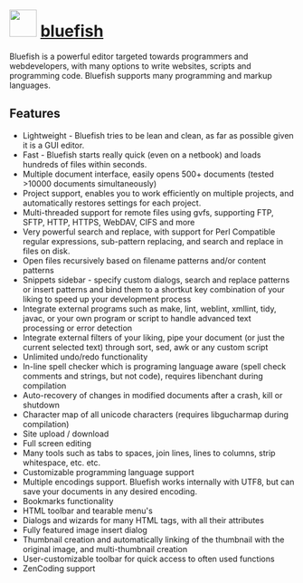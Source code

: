 # <img src="https://cdn.jsdelivr.net/gh/chocolatey-community/chocolatey-coreteampackages@edba4a5849ff756e767cba86641bea97ff5721fe/icons/bluefish.svg" width="48" height="48"/> [bluefish](https://chocolatey.org/packages/bluefish)


Bluefish is a powerful editor targeted towards programmers and webdevelopers, with many options to write websites, scripts and programming code. Bluefish supports many programming and markup languages.

## Features

*   Lightweight - Bluefish tries to be lean and clean, as far as possible given it is a GUI editor.
*   Fast - Bluefish starts really quick (even on a netbook) and loads hundreds of files within seconds.
*   Multiple document interface, easily opens 500+ documents (tested >10000 documents simultaneously)
*   Project support, enables you to work efficiently on multiple projects, and automatically restores settings for each project.
*   Multi-threaded support for remote files using gvfs, supporting FTP, SFTP, HTTP, HTTPS, WebDAV, CIFS and more
*   Very powerful search and replace, with support for Perl Compatible regular expressions, sub-pattern replacing, and search and replace in files on disk.
*   Open files recursively based on filename patterns and/or content patterns
*   Snippets sidebar - specify custom dialogs, search and replace patterns or insert patterns and bind them to a shortkut key combination of your liking to speed up your development process
*   Integrate external programs such as make, lint, weblint, xmllint, tidy, javac, or your own program or script to handle advanced text processing or error detection
*   Integrate external filters of your liking, pipe your document (or just the current selected text) through sort, sed, awk or any custom script
*   Unlimited undo/redo functionality
*   In-line spell checker which is programing language aware (spell check comments and strings, but not code), requires libenchant during compilation
*   Auto-recovery of changes in modified documents after a crash, kill or shutdown
*   Character map of all unicode characters (requires libgucharmap during compilation)
*   Site upload / download
*   Full screen editing
*   Many tools such as tabs to spaces, join lines, lines to columns, strip whitespace, etc. etc.
*   Customizable programming language support
*   Multiple encodings support. Bluefish works internally with UTF8, but can save your documents in any desired encoding.
*   Bookmarks functionality
*   HTML toolbar and tearable menu's
*   Dialogs and wizards for many HTML tags, with all their attributes
*   Fully featured image insert dialog
*   Thumbnail creation and automatically linking of the thumbnail with the original image, and multi-thumbnail creation
*   User-customizable toolbar for quick access to often used functions
*   ZenCoding support
